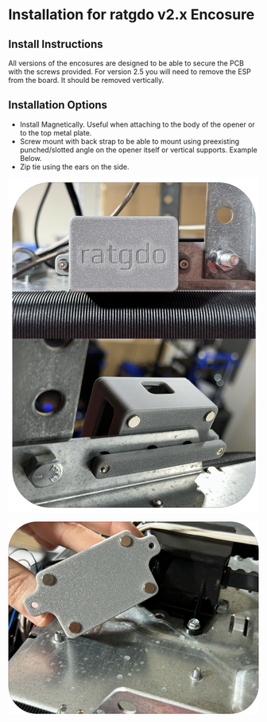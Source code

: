 # Installation for ratgdo v2.x Encosure

## Install Instructions
All versions of the encosures are designed to be able to secure the PCB with the screws provided. For version 2.5 you will need to remove the ESP from the board. It should be removed vertically.

## Installation Options
* Install Magnetically. Useful when attaching to the body of the opener or to the top metal plate. 
* Screw mount with back strap to be able to mount using preexisting punched/slotted angle on the opener itself or vertical supports. Example Below.
* Zip tie using the ears on the side.

![mount using preexisting punched/slotted angle](images/rat_enc_back_strap.png)

![magnetically](images/rat_enc_magnetically.png)
